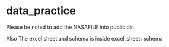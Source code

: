# data_practice

Please be noted to add the NASAFILE into public dir.

Also The excel sheet and schema is inside excel_sheet+schema
